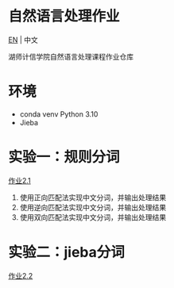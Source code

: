# 自然语言处理作业

[EN](README.md) | 中文

湖师计信学院自然语言处理课程作业仓库

# 环境
- conda venv Python 3.10
- Jieba

# 实验一：规则分词
[作业2.1](./exp1)
1. 使用正向匹配法实现中文分词，并输出处理结果
2. 使用逆向匹配法实现中文分词，并输出处理结果
3. 使用双向匹配法实现中文分词，并输出处理结果

# 实验二：jieba分词
[作业2.2](./exp2)